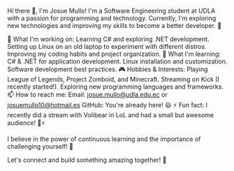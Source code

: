 Hi there 👋, I'm Josue Mullo!
I'm a Software Engineering student at UDLA with a passion for programming and technology. Currently, I'm exploring new technologies and improving my skills to become a better developer. 🚀

🔭 What I'm working on:
Learning C# and exploring .NET development.
Setting up Linux on an old laptop to experiment with different distros.
Improving my coding habits and project organization.
🌱 What I'm learning:
C# & .NET for application development.
Linux installation and customization.
Software development best practices.
🎮 Hobbies & Interests:
Playing League of Legends, Project Zomboid, and Minecraft.
Streaming on Kick (I recently started!).
Exploring new programming languages and frameworks.
📫 How to reach me:
Email: josue.mullo@udla.edu.ec or josuemullo10@hotmail.es
GitHub: You're already here! 😃
⚡ Fun fact: I recently did a stream with Volibear in LoL and had a small but awesome audience! 🐻⚡

I believe in the power of continuous learning and the importance of challenging yourself! 💪

Let's connect and build something amazing together! 🚀
